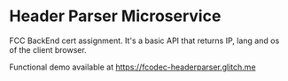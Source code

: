 # Header Parser Microservice
FCC BackEnd cert assignment. It's a basic API that returns IP, lang and os of the client browser.

Functional demo available at https://fcodec-headerparser.glitch.me
